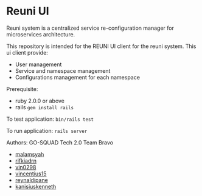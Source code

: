 # Reuni UI

Reuni system is a centralized service re-configuration manager for microservices architecture.

This repository is intended for the REUNI UI client for the reuni system. This ui client provide:
- User management
- Service and namespace management
- Configurations management for each namespace

Prerequisite:
- ruby 2.0.0 or above
- rails `gem install rails`

To test application:
`bin/rails test`

To run application:
`rails server`

Authors: GO-SQUAD Tech 2.0 Team Bravo
- [malamsyah](https://github.com/malamsyah)
- [rifkiadrn](https://github.com/rifkiadrn)
- [vin0298](https://github.com/vin0298)
- [vincentius15](https://github.com/vincentius15)
- [reynaldipane](https://github.com/reynaldipane)
- [kanisiuskenneth](https://github.com/kanisiuskenneth)
